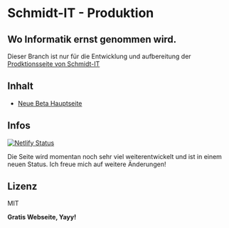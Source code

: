 # Schmidt-IT - Produktion
## Wo Informatik ernst genommen wird.

Dieser Branch ist nur für die Entwicklung und aufbereitung der [Prodktionsseite von Schmidt-IT][prod]

## Inhalt
- [Neue Beta Hauptseite][prod]

## Infos

[![Netlify Status](https://api.netlify.com/api/v1/badges/b9380bcd-7be0-48de-8c4d-fd039a0a1805/deploy-status?branch=prod)](https://app.netlify.com/sites/schmidt-it/deploys)

Die Seite wird momentan noch sehr viel weiterentwickelt und ist in einem neuen Status.
Ich freue mich auf weitere Änderungen!

## Lizenz
MIT

**Gratis Webseite, Yayy!**

[prod]: <https://prod.schmidt-it.ch>